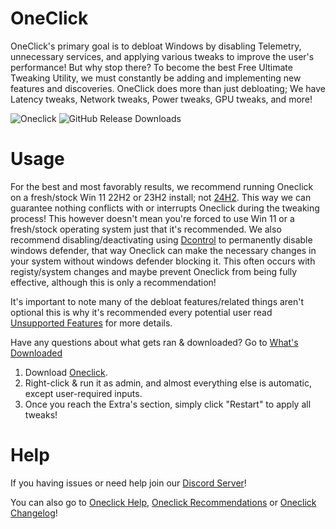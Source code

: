 # OneClick
OneClick's primary goal is to debloat Windows by disabling Telemetry, unnecessary services, and applying various tweaks to improve the user's performance! But why stop there? To become the best Free Ultimate Tweaking Utility, we must constantly be adding and implementing new features and discoveries. OneClick does more than just debloating; We have Latency tweaks, Network tweaks, Power tweaks, GPU tweaks, and more!

![Oneclick](https://github.com/QuakedK/Oneclick/assets/124531365/a058ad27-6c3c-401d-911b-700421056cfb)
![GitHub Release Downloads](https://img.shields.io/github/downloads/QuakedK/Oneclick/total)

# Usage
For the best and most favorably results, we recommend running Oneclick on a fresh/stock Win 11 22H2 or 23H2 install; not [24H2](https://github.com/QuakedK/Oneclick/blob/main/Help/Windows%20Version%20Support.md). This way we can guarantee nothing conflicts with or interrupts Oneclick during the tweaking process!
This however doesn't mean you're forced to use Win 11 or a fresh/stock operating system just that it's recommended. We also recommend disabling/deactivating using [Dcontrol](https://www.sordum.org/9480/defender-control-v2-1/) to permanently disable windows defender, that way Oneclick can make the necessary changes in your system without windows defender blocking it. This often occurs with registy/system changes and maybe prevent Oneclick from being fully effective, although this is only a recommendation!

It's important to note many of the debloat features/related things aren't optional this is why it's recommended every potential user read
[Unsupported Features](https://github.com/QuakedK/Oneclick/blob/main/Unsupported%20Features.md) for more details.

Have any questions about what gets ran & downloaded?
Go to [What's Downloaded ](https://github.com/QuakedK/Oneclick/blob/main/Downloads/What%20gets%20downloaded.md) 

1. Download [Oneclick](https://github.com/QuakedK/Oneclick/releases/download/optimizer/Oneclick-V7.0.bat).
2. Right-click & run it as admin, and almost everything else is automatic, except user-required inputs.
3. Once you reach the Extra's section, simply click "Restart" to apply all tweaks!

# Help
If you having issues or need help join our [Discord Server](https://discord.gg/YxDRkJah)!

You can also go to [Oneclick Help](https://github.com/QuakedK/Oneclick/blob/main/Help/Oneclick%20Help.md), [Oneclick Recommendations](https://github.com/QuakedK/Oneclick/blob/main/Help/Oneclick%20Recommendations.md) or [Oneclick Changelog](https://github.com/QuakedK/Oneclick/blob/main/Changelog.md)!







